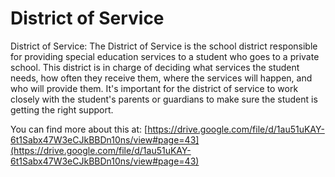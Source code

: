 # District of Service
District of Service: The District of Service is the school district responsible for providing special education services to a student who goes to a private school. This district is in charge of deciding what services the student needs, how often they receive them, where the services will happen, and who will provide them. It's important for the district of service to work closely with the student's parents or guardians to make sure the student is getting the right support.

You can find more about this at: [https://drive.google.com/file/d/1au51uKAY-6t1Sabx47W3eCJkBBDn10ns/view#page=43](https://drive.google.com/file/d/1au51uKAY-6t1Sabx47W3eCJkBBDn10ns/view#page=43)
